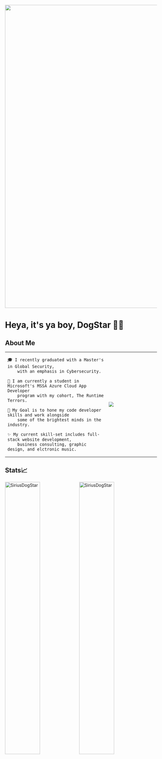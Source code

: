 <p align="left"> <img src="https://imgur.com/pRmPADV.jpg" width="1000" /> </p>

# Heya, it's ya boy, DogStar 🐶💫

## About Me

<table>
<tr> 
<td valign="left" width="64%">
  
    🎓 I recently graduated with a Master's in Global Security,
        with an emphasis in Cybersecurity.
    
    🌱 I am currently a student in Microsoft's MSSA Azure Cloud App Developer 
        program with my cohort, The Runtime Terrors.
    
    🎯 My Goal is to hone my code developer skills and work alongside
        some of the brightest minds in the industry.
    
    ✨ My current skill-set includes full-stack website development, 
        business consulting, graphic design, and elctronic music.
    
<td width="32%">
<img src="https://i.imgur.com/SeTylB7.gif" /></a>
</tr>
</table>

## Stats📈 
<p align="left"> <!--img width="40%" src="https://github-readme-stats.vercel.app/api/top-langs?username=SiriusDogStar&show_icons=true&theme=dracula&title_color=ff8000&text_color=ffffff&bg_color=6a6a6a&locale=en&layout=compact&hide_border=true" alt="SiriusDogStar" />-->  <img width="48%" src="https://github-readme-stats.vercel.app/api?username=SiriusDogStar&show_icons=true&theme=dracula&title_color=ff8000&text_color=ffffff&bg_color=6a6a6a&locale=en&hide_border=true" alt="SiriusDogStar" /> 
<img width="48%" src="https://github-readme-streak-stats.herokuapp.com/?user=SiriusDogStar&theme=highcontrast&hide_border=true" alt="SiriusDogStar" /> </p>

<!--
**SiriusDogStar/SiriusDogStar** is a ✨ _special_ ✨ repository because its `README.md` (this file) appears on your GitHub profile.

Here are some ideas to get you started:

- 🔭 I’m currently working on ...
- 🌱 I’m currently learning ...
- 👯 I’m looking to collaborate on ...
- 🤔 I’m looking for help with ...
- 💬 Ask me about ...
- 📫 How to reach me: ...
- 😄 Pronouns: ...
- ⚡ Fun fact: ...
-->
